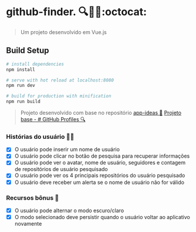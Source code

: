 # github-finder. 🔍🐱‍👤:octocat:

> Um projeto desenvolvido em Vue.js

## Build Setup

``` bash
# install dependencies
npm install

# serve with hot reload at localhost:8080
npm run dev

# build for production with minification
npm run build
```

> Projeto desenvolvido com base no repositório [app-ideas 📖](https://github.com/florinpop17/app-ideas)
> [Projeto base - # GitHub Profiles 🔍](https://github.com/florinpop17/app-ideas/blob/master/Projects/2-Intermediate/GitHub-Profiles.md#user-stories)

### Histórias do usuário 🐱‍🏍

 - [x] O usuário pode inserir um nome de usuário
 - [x] O usuário pode clicar no botão de pesquisa para recuperar informações
 - [x] O usuário pode ver o avatar, nome de usuário, seguidores e contagem de repositórios de usuário pesquisado
 - [x] O usuário pode ver os 4 principais repositórios do usuário pesquisado
 - [x] O usuário deve receber um alerta se o nome de usuário não for válido

### Recursos bônus 🤯

 - [x] O usuário pode alternar o modo escuro/claro
 - [x] O modo selecionado deve persistir quando o usuário voltar ao aplicativo novamente
